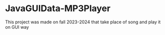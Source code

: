 # JavaGUIData-MP3Player
This project was made on fall 2023-2024 that take place of song and play it on GUI way 
